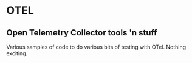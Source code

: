 # OTEL
## Open Telemetry Collector tools 'n stuff

Various samples of code to do various bits of testing with OTel.   Nothing exciting.
